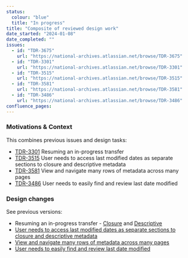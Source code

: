 ```yaml
---
status:
  colour: "blue"
  title: "In progress"
title: "Composite of reviewed design work"
date_started: "2024-01-08"
date_completed: ""
issues:
  - id: "TDR-3675"
    url: "https://national-archives.atlassian.net/browse/TDR-3675"
  - id: "TDR-3301"
    url: "https://national-archives.atlassian.net/browse/TDR-3301"
  - id: "TDR-3515"
    url: "https://national-archives.atlassian.net/browse/TDR-3515"
  - id: "TDR-3581"
    url: "https://national-archives.atlassian.net/browse/TDR-3581"
  - id: "TDR-3486"
    url: "https://national-archives.atlassian.net/browse/TDR-3486"
confluence_pages:
---
```


### Motivations & Context
This combines previous issues and design tasks:
- [TDR-3301](https://national-archives.atlassian.net/browse/TDR-3301) Resuming an in-progress transfer
- [TDR-3515](https://national-archives.atlassian.net/browse/TDR-3515TDR-3515) User needs to access last modified dates as separate sections to closure and descriptive metadata
- [TDR-3581](https://national-archives.atlassian.net/browse/TDR-3581) View and navigate many rows of metadata across many pages
- [TDR-3486](https://national-archives.atlassian.net/browse/TDR-3486) User needs to easily find and review last date modified

### Design changes

See previous versions:  
- Resuming an in-progress transfer - [Closure](/prototype-version/2) and [Descriptive](/prototype-version/3) 
- [User needs to access last modified dates as separate sections to closure and descriptive metadata ](/prototype-version/5)  
- [View and navigate many rows of metadata across many pages](/prototype-version/4)  
- [User needs to easily find and review last date modified](/prototype-version/6)  
